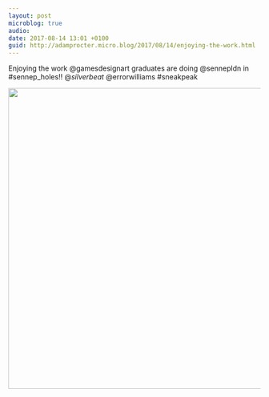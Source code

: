 ```yaml
---
layout: post
microblog: true
audio: 
date: 2017-08-14 13:01 +0100
guid: http://adamprocter.micro.blog/2017/08/14/enjoying-the-work.html
---
```

Enjoying the work @gamesdesignart graduates are doing @sennepldn in #sennep_holes!! @_silverbeat_ @errorwilliams #sneakpeak

<img src="http://discursive.adamprocter.co.uk/uploads/2017/1fdba37c5f.jpg" width="600" height="600" />
